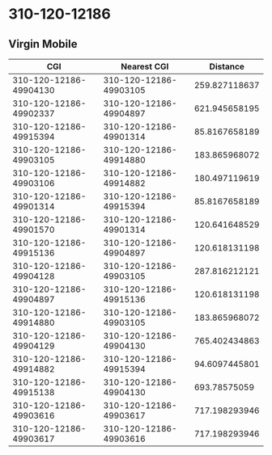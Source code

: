 # 310-120-12186
## Virgin Mobile


| CGI | Nearest CGI | Distance |
|-----|-------------|----------|
| 310-120-12186-49904130 | 310-120-12186-49903105 | 259.827118637 |
| 310-120-12186-49902337 | 310-120-12186-49904897 | 621.945658195 |
| 310-120-12186-49915394 | 310-120-12186-49901314 | 85.8167658189 |
| 310-120-12186-49903105 | 310-120-12186-49914880 | 183.865968072 |
| 310-120-12186-49903106 | 310-120-12186-49914882 | 180.497119619 |
| 310-120-12186-49901314 | 310-120-12186-49915394 | 85.8167658189 |
| 310-120-12186-49901570 | 310-120-12186-49901314 | 120.641648529 |
| 310-120-12186-49915136 | 310-120-12186-49904897 | 120.618131198 |
| 310-120-12186-49904128 | 310-120-12186-49903105 | 287.816212121 |
| 310-120-12186-49904897 | 310-120-12186-49915136 | 120.618131198 |
| 310-120-12186-49914880 | 310-120-12186-49903105 | 183.865968072 |
| 310-120-12186-49904129 | 310-120-12186-49904130 | 765.402434863 |
| 310-120-12186-49914882 | 310-120-12186-49915394 | 94.6097445801 |
| 310-120-12186-49915138 | 310-120-12186-49904130 | 693.78575059 |
| 310-120-12186-49903616 | 310-120-12186-49903617 | 717.198293946 |
| 310-120-12186-49903617 | 310-120-12186-49903616 | 717.198293946 |
